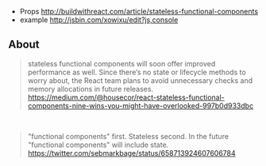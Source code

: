 - Props http://buildwithreact.com/article/stateless-functional-components
- example http://jsbin.com/xowixu/edit?js,console

## About

> stateless functional components will soon offer improved performance as well. Since there’s no state or lifecycle methods to worry about, the React team plans to avoid unnecessary checks and memory allocations in future releases.
> https://medium.com/@housecor/react-stateless-functional-components-nine-wins-you-might-have-overlooked-997b0d933dbc

<br>

> "functional components" first. Stateless second. In the future "functional components" will include state.
> https://twitter.com/sebmarkbage/status/658713924607606784
